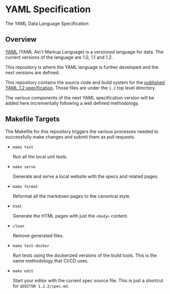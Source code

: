 YAML Specification
==================

The YAML Data Language Specification

## Overview

[YAML](https://en.wikipedia.org/wiki/YAML) (YAML Ain't Markup Language) is a
_versioned_ language for data.
The current versions of the language are 1.0, 1.1 and 1.2.

This repository is where the YAML language is further developed and the next
versions are defined.

This repository contains the source code and build system for the [published
YAML 1.2 specification](https://yaml.org/spec/1.2/spec.html).
Those files are under the `1.2` top level directory.

The various components of the next YAML specification version will be added
here incrementally following a well defined methodology.

## Makefile Targets

The Makefile for this repository triggers the various processes needed to
successfully make changes and submit them as pull requests.

* `make test`

  Run all the local unit tests.

* `make serve`

  Generate and serve a local website with the specs and related pages.

* `make format`

  Reformat all the markdown pages to the canonical style.

* `html`

  Generate the HTML pages with just the `<body>` content.

* `clean`

  Remove generated files.

* `make test-docker`

  Run tests using the dockerized versions of the build tools.
  This is the same methodology that CI/CD uses.

* `make edit`

  Start your editor with the current spec source file.
  This is just a shortcut for `$EDITOR 1.2.2/spec.md`.
